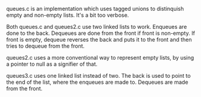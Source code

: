 queues.c is an implementation which uses tagged unions to distinquish empty and non-empty lists. It's a bit too verbose.

Both queues.c and queues2.c use two linked lists to work. Enqueues are done to the back. Dequeues are done from the front if front is non-empty. If front is empty, dequeue reverses the back and puts it to the front and then tries to dequeue from the front.

queues2.c uses a more conventional way to represent empty lists, by using a pointer to null as a signifier of that.

queues3.c uses one linked list instead of two. The back is used to point to the end of the list, where the enqueues are made to. Dequeues are made from the front.
